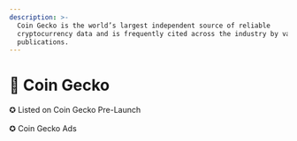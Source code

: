 ```yaml
---
description: >-
  Coin Gecko is the world’s largest independent source of reliable
  cryptocurrency data and is frequently cited across the industry by various
  publications.
---
```


# 🔷 Coin Gecko

✪ Listed on Coin Gecko Pre-Launch\
\
✪ Coin Gecko Ads
